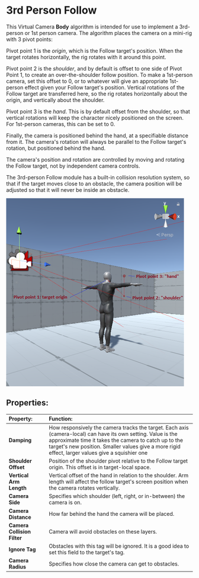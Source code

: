 # 3rd Person Follow

This Virtual Camera __Body__ algorithm is intended for use to implement a 3rd-person or 1st person camera.  The algorithm places the camera on a mini-rig with 3 pivot points:

Pivot point 1 is the _origin_, which is the Follow target's position.  When the target rotates horizontally, the rig rotates with it around this point.

Pivot point 2 is the _shoulder_, and by default is offset to one side of Pivot Point 1, to create an over-the-shoulder follow position.  To make a 1st-person camera, set this offset to 0, or to whatever will give an appropriate 1st-person effect given your Follow target's position.  Vertical rotations of the Follow target are transferred here, so the rig rotates horizontally about the origin, and vertically about the shoulder.

Pivot point 3 is the _hand_.  This is by default offset from the shoulder, so that vertical rotations will keep the character nicely positioned on the screen.  For 1st-person cameras, this can be set to 0.

Finally, the camera is positioned behind the hand, at a specifiable distance from it.  The camera's rotation will always be parallel to the Follow target's rotation, but positioned behind the hand.

The camera's position and rotation are controlled by moving and rotating the Follow target, not by independent camera controls.

The 3rd-person Follow module has a built-in collision resolution system, so that if the target moves close to an obstacle, the camera position will be adjusted so that it will never be inside an obstacle.

![3rd Person Follow](images/3rdPersonFollow.png)

## Properties:

| **Property:** || **Function:** |
|:---|:---|:---|
| __Damping__ || How responsively the camera tracks the target.  Each axis (camera-local) can have its own setting.  Value is the approximate time it takes the camera to catch up to the target's new position.  Smaller values give a more rigid effect, larger values give a squishier one |
| __Shoulder Offset__ || Position of the shoulder pivot relative to the Follow target origin.  This offset is in target-local space. |
| __Vertical Arm Length__ || Vertical offset of the hand in relation to the shoulder.  Arm length will affect the follow target's screen position when the camera rotates vertically.  |
| __Camera Side__ || Specifies which shoulder (left, right, or in-between) the camera is on.   |
| __Camera Distance__ || How far behind the hand the camera will be placed.   |
| __Camera Collision Filter__ || Camera will avoid obstacles on these layers.  |
| __Ignore Tag__ || Obstacles with this tag will be ignored.  It is a good idea to set this field to the target's tag. |
| __Camera Radius__ || Specifies how close the camera can get to obstacles.  |



